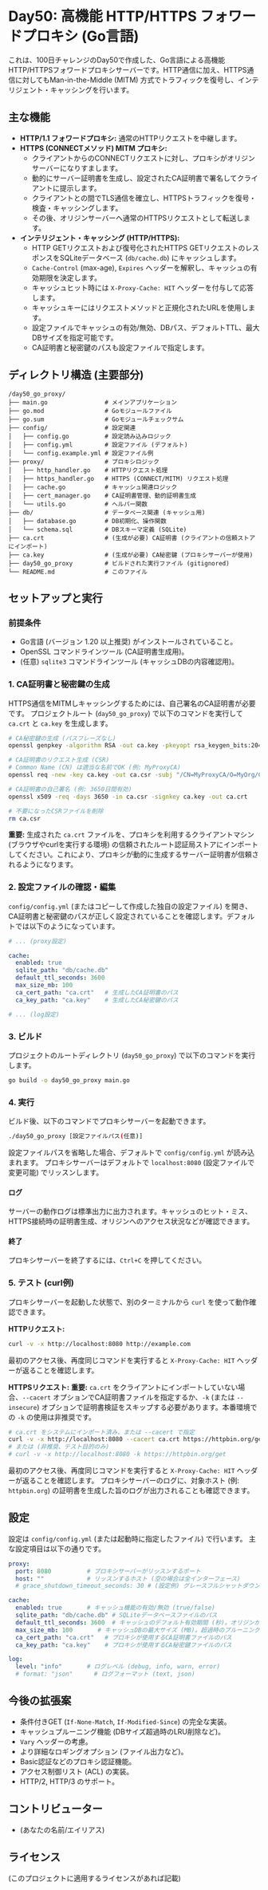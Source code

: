 # Day50: 高機能 HTTP/HTTPS フォワードプロキシ (Go言語)

これは、100日チャレンジのDay50で作成した、Go言語による高機能HTTP/HTTPSフォワードプロキシサーバーです。HTTP通信に加え、HTTPS通信に対してもMan-in-the-Middle (MITM) 方式でトラフィックを復号し、インテリジェント・キャッシングを行います。

## 主な機能

- **HTTP/1.1 フォワードプロキシ:** 通常のHTTPリクエストを中継します。
- **HTTPS (CONNECTメソッド) MITM プロキシ:**
    - クライアントからのCONNECTリクエストに対し、プロキシがオリジンサーバーになりすまします。
    - 動的にサーバー証明書を生成し、設定されたCA証明書で署名してクライアントに提示します。
    - クライアントとの間でTLS通信を確立し、HTTPSトラフィックを復号・検査・キャッシングします。
    - その後、オリジンサーバーへ通常のHTTPSリクエストとして転送します。
- **インテリジェント・キャッシング (HTTP/HTTPS):**
    - HTTP GETリクエストおよび復号化されたHTTPS GETリクエストのレスポンスをSQLiteデータベース (`db/cache.db`) にキャッシュします。
    - `Cache-Control` (max-age), `Expires` ヘッダーを解釈し、キャッシュの有効期限を決定します。
    - キャッシュヒット時には `X-Proxy-Cache: HIT` ヘッダーを付与して応答します。
    - キャッシュキーにはリクエストメソッドと正規化されたURLを使用します。
    - 設定ファイルでキャッシュの有効/無効、DBパス、デフォルトTTL、最大DBサイズを指定可能です。
    - CA証明書と秘密鍵のパスも設定ファイルで指定します。

## ディレクトリ構造 (主要部分)

```
/day50_go_proxy/
├── main.go                # メインアプリケーション
├── go.mod                 # Goモジュールファイル
├── go.sum                 # Goモジュールチェックサム
├── config/                # 設定関連
│   ├── config.go          # 設定読み込みロジック
│   ├── config.yml         # 設定ファイル (デフォルト)
│   └── config.example.yml # 設定ファイル例
├── proxy/                 # プロキシロジック
│   ├── http_handler.go    # HTTPリクエスト処理
│   ├── https_handler.go   # HTTPS (CONNECT/MITM) リクエスト処理
│   ├── cache.go           # キャッシュ関連ロジック
│   ├── cert_manager.go    # CA証明書管理、動的証明書生成
│   └── utils.go           # ヘルパー関数
├── db/                    # データベース関連 (キャッシュ用)
│   ├── database.go        # DB初期化、操作関数
│   └── schema.sql         # DBスキーマ定義 (SQLite)
├── ca.crt                 # (生成が必要) CA証明書 (クライアントの信頼ストアにインポート)
├── ca.key                 # (生成が必要) CA秘密鍵 (プロキシサーバーが使用)
├── day50_go_proxy         # ビルドされた実行ファイル (gitignored)
└── README.md              # このファイル
```

## セットアップと実行

### 前提条件

- Go言語 (バージョン 1.20 以上推奨) がインストールされていること。
- OpenSSL コマンドラインツール (CA証明書生成用)。
- (任意) `sqlite3` コマンドラインツール (キャッシュDBの内容確認用)。

### 1. CA証明書と秘密鍵の生成

HTTPS通信をMITMしキャッシングするためには、自己署名のCA証明書が必要です。
プロジェクトルート (`day50_go_proxy`) で以下のコマンドを実行して `ca.crt` と `ca.key` を生成します。

```bash
# CA秘密鍵の生成 (パスフレーズなし)
openssl genpkey -algorithm RSA -out ca.key -pkeyopt rsa_keygen_bits:2048

# CA証明書のリクエスト生成 (CSR)
# Common Name (CN) は適当な名前でOK (例: MyProxyCA)
openssl req -new -key ca.key -out ca.csr -subj "/CN=MyProxyCA/O=MyOrg/C=JP"

# CA証明書の自己署名 (例: 3650日間有効)
openssl x509 -req -days 3650 -in ca.csr -signkey ca.key -out ca.crt

# 不要になったCSRファイルを削除
rm ca.csr
```

**重要:** 生成された `ca.crt` ファイルを、プロキシを利用するクライアントマシン (ブラウザやcurlを実行する環境) の信頼されたルート認証局ストアにインポートしてください。これにより、プロキシが動的に生成するサーバー証明書が信頼されるようになります。

### 2. 設定ファイルの確認・編集

`config/config.yml` (またはコピーして作成した独自の設定ファイル) を開き、CA証明書と秘密鍵のパスが正しく設定されていることを確認します。デフォルトでは以下のようになっています。

```yaml
# ... (proxy設定)

cache:
  enabled: true
  sqlite_path: "db/cache.db"
  default_ttl_seconds: 3600
  max_size_mb: 100
  ca_cert_path: "ca.crt"   # 生成したCA証明書のパス
  ca_key_path: "ca.key"    # 生成したCA秘密鍵のパス

# ... (log設定)
```

### 3. ビルド

プロジェクトのルートディレクトリ (`day50_go_proxy`) で以下のコマンドを実行します。

```bash
go build -o day50_go_proxy main.go
```

### 4. 実行

ビルド後、以下のコマンドでプロキシサーバーを起動できます。

```bash
./day50_go_proxy [設定ファイルパス(任意)]
```

設定ファイルパスを省略した場合、デフォルトで `config/config.yml` が読み込まれます。
プロキシサーバーはデフォルトで `localhost:8080` (設定ファイルで変更可能) でリッスンします。

#### ログ
サーバーの動作ログは標準出力に出力されます。キャッシュのヒット・ミス、HTTPS接続時の証明書生成、オリジンへのアクセス状況などが確認できます。

#### 終了
プロキシサーバーを終了するには、`Ctrl+C` を押してください。

### 5. テスト (curl例)

プロキシサーバーを起動した状態で、別のターミナルから `curl` を使って動作確認できます。

**HTTPリクエスト:**
```bash
curl -v -x http://localhost:8080 http://example.com
```
最初のアクセス後、再度同じコマンドを実行すると `X-Proxy-Cache: HIT` ヘッダーが返ることを確認します。

**HTTPSリクエスト:**
**重要:** `ca.crt` をクライアントにインポートしていない場合、`--cacert` オプションでCA証明書ファイルを指定するか、`-k` (または `--insecure`) オプションで証明書検証をスキップする必要があります。本番環境での `-k` の使用は非推奨です。

```bash
# ca.crt をシステムにインポート済み、または --cacert で指定
curl -v -x http://localhost:8080 --cacert ca.crt https://httpbin.org/get
# または (非推奨、テスト目的のみ)
# curl -v -x http://localhost:8080 -k https://httpbin.org/get
```
最初のアクセス後、再度同じコマンドを実行すると `X-Proxy-Cache: HIT` ヘッダーが返ることを確認します。
プロキシサーバーのログに、対象ホスト (例: `httpbin.org`) の証明書を生成した旨のログが出力されることも確認できます。

## 設定

設定は `config/config.yml` (または起動時に指定したファイル) で行います。
主な設定項目は以下の通りです。

```yaml
proxy:
  port: 8080          # プロキシサーバーがリッスンするポート
  host: ""            # リッスンするホスト (空の場合は全インターフェース)
  # grace_shutdown_timeout_seconds: 30 # (設定例) グレースフルシャットダウンのタイムアウト

cache:
  enabled: true       # キャッシュ機能の有効/無効 (true/false)
  sqlite_path: "db/cache.db" # SQLiteデータベースファイルのパス
  default_ttl_seconds: 3600  # キャッシュのデフォルト有効期間 (秒)。オリジンがTTLを指定しない場合に使用。
  max_size_mb: 100       # キャッシュDBの最大サイズ (MB)。超過時のプルーニング機能は未実装。
  ca_cert_path: "ca.crt"   # プロキシが使用するCA証明書ファイルのパス
  ca_key_path: "ca.key"    # プロキシが使用するCA秘密鍵ファイルのパス

log:
  level: "info"       # ログレベル (debug, info, warn, error)
  # format: "json"      # ログフォーマット (text, json)
```

## 今後の拡張案

- 条件付きGET (`If-None-Match`, `If-Modified-Since`) の完全な実装。
- キャッシュプルーニング機能 (DBサイズ超過時のLRU削除など)。
- `Vary` ヘッダーの考慮。
- より詳細なロギングオプション (ファイル出力など)。
- Basic認証などのプロキシ認証機能。
- アクセス制御リスト (ACL) の実装。
- HTTP/2, HTTP/3 のサポート。

## コントリビューター

- (あなたの名前/エイリアス)

## ライセンス

(このプロジェクトに適用するライセンスがあれば記載) 

